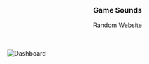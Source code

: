 

<br />
<p align="center">
  <h3 align="center">Game Sounds</h3>
  <p align="center">
    Random Website
    <br />
    <br />
  </p>
</p>
<br />
<img src="https://res.cloudinary.com/dgq3h1sri/image/upload/v1634812419/Github%20images/screencapture-localhost-3000-2021-10-21-12_00_38.png" alt="Dashboard">
<br />
<br />
